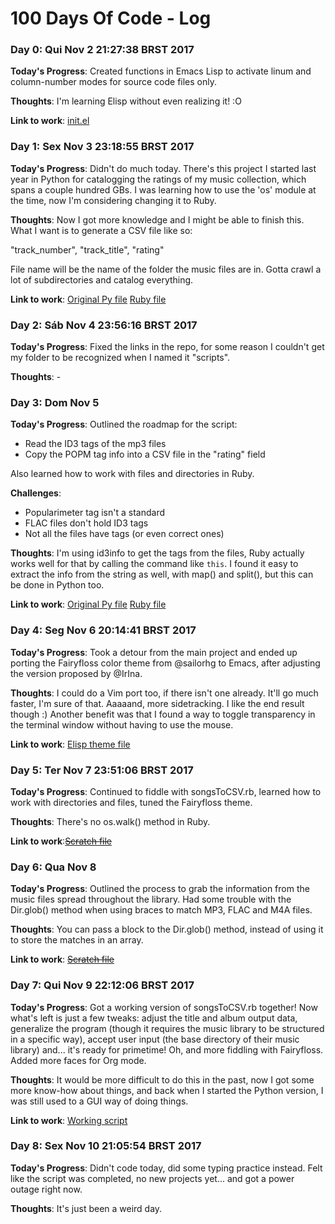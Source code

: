 # 100 Days Of Code - Log

### Day 0: Qui Nov  2 21:27:38 BRST 2017

**Today's Progress**: Created functions in Emacs Lisp to activate linum and
  column-number modes for source code files only.

**Thoughts**: I'm learning Elisp without even realizing it! :O

**Link to work**: [init.el](https://github.com/Auralcat/my-dotfiles/blob/master/.emacs.d/init.el)

### Day 1: Sex Nov  3 23:18:55 BRST 2017

**Today's Progress**: Didn't do much today. There's this project I started last
  year in Python for catalogging the ratings of my music collection, which
  spans a couple hundred GBs. I was learning how to use the 'os' module at
  the time, now I'm considering changing it to Ruby.

**Thoughts**: Now I got more knowledge and I might be able to finish this.
  What I want is to generate a CSV file like so:

  "track_number", "track_title", "rating"

  File name will be the name of the folder the music files are in.
  Gotta crawl a lot of subdirectories and catalog everything.

**Link to work**: [Original Py file](https://github.com/Auralcat/100-days-of-code/blob/master/scripts/songsToCSV.py)
                  [Ruby file](https://github.com/Auralcat/100-days-of-code/blob/master/scripts/songsToCSV.rb)

### Day 2: Sáb Nov  4 23:56:16 BRST 2017

**Today's Progress**: Fixed the links in the repo, for some reason I couldn't
  get my folder to be recognized when I named it "scripts".

**Thoughts**: -

### Day 3: Dom Nov 5

**Today's Progress**: Outlined the roadmap for the script:
  - Read the ID3 tags of the mp3 files
  - Copy the POPM tag info into a CSV file in the "rating" field

  Also learned how to work with files and directories in Ruby.

**Challenges**:
  - Popularimeter tag isn't a standard
  - FLAC files don't hold ID3 tags
  - Not all the files have tags (or even correct ones)

**Thoughts**: I'm using id3info to get the tags from the files, Ruby actually
  works well for that by calling the command like `this`.  I found it easy to
  extract the info from the string as well, with map() and split(), but this can
  be done in Python too.

**Link to work**: [Original Py file](https://github.com/Auralcat/100-days-of-code/blob/master/scripts/songsToCSV.py)
                  [Ruby file](https://github.com/Auralcat/100-days-of-code/blob/master/scripts/songsToCSV.rb)

### Day 4: Seg Nov  6 20:14:41 BRST 2017

**Today's Progress**: Took a detour from the main project and ended up porting
  the Fairyfloss color theme from @sailorhg to Emacs, after adjusting the
  version proposed by @IrIna.

**Thoughts**: I could do a Vim port too, if there isn't one already. It'll go
  much faster, I'm sure of that.
  Aaaaand, more sidetracking. I like the end result though :)
  Another benefit was that I found a way to toggle transparency in the
  terminal window without having to use the mouse.

**Link to work**: [Elisp theme file](https://github.com/Auralcat/fairyfloss/blob/gh-pages/fairyfloss-theme.el)

### Day 5: Ter Nov  7 23:51:06 BRST 2017

**Today's Progress**: Continued to fiddle with songsToCSV.rb, learned how to
  work with directories and files, tuned the Fairyfloss theme.

**Thoughts**: There's no os.walk() method in Ruby.

**Link to work**:[~~Scratch file~~](https://github.com/Auralcat/100-days-of-code/blob/master/scripts/scratch.rb)

### Day 6: Qua Nov  8

**Today's Progress**: Outlined the process to grab the information from the
  music files spread throughout the library. Had some trouble with the
  Dir.glob() method when using braces to match MP3, FLAC and M4A files.

**Thoughts**: You can pass a block to the Dir.glob() method, instead of
  using it to store the matches in an array.

**Link to work**: [~~Scratch file~~](https://github.com/Auralcat/100-days-of-code/blob/master/scripts/scratch.rb)

### Day 7: Qui Nov  9 22:12:06 BRST 2017

**Today's Progress**: Got a working version of songsToCSV.rb together! Now what's
  left is just a few tweaks: adjust the title and album output data, generalize
  the program (though it requires the music library to be structured in a
  specific way), accept user input (the base directory of their music library)
  and... it's ready for primetime!
  Oh, and more fiddling with Fairyfloss. Added more faces for Org mode.

**Thoughts**: It would be more difficult to do this in the past, now I got some
  more know-how about things, and back when I started the Python version, I was
  still used to a GUI way of doing things.

**Link to work**: [Working script](https://github.com/Auralcat/100-days-of-code/blob/master/scripts/songsToCSV.rb)

### Day 8: Sex Nov 10 21:05:54 BRST 2017

**Today's Progress**: Didn't code today, did some typing practice instead. Felt
  like the script was completed, no new projects yet... and got a power outage
  right now.

**Thoughts**: It's just been a weird day.
